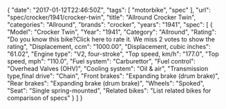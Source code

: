 {
    "date": "2017-01-12T22:46:50Z",
    "tags": [
        "motorbike",
        "spec"
    ],
    "url": "spec\/crocker\/1941\/crocker-twin",
    "title": "Allround Crocker Twin",
    "categories": "Allround",
    "brands": "crocker",
    "years": "1941",
    "spec": [
        {
            "Model": "Crocker Twin",
            "Year": "1941",
            "Category": "Allround",
            "Rating": "Do you know this bike?Click here to rate it. We miss 2 votes to show the rating",
            "Displacement, ccm": "1000.00",
            "Displacement, cubic inches": "61.02",
            "Engine type": "V2, four-stroke",
            "Top speed, km\/h": "177.0",
            "Top speed, mph": "110.0",
            "Fuel system": "Carburettor",
            "Fuel control": "Overhead Valves (OHV)",
            "Cooling system": "Oil & air",
            "Transmission type,final drive": "Chain",
            "Front brakes": "Expanding brake (drum brake)",
            "Rear brakes": "Expanding brake (drum brake)",
            "Wheels": "Spoked",
            "Seat": "Single spring-mounted",
            "Related bikes": "List related bikes for comparison of specs"
        }
    ]
}